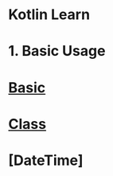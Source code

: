 # Kotlin Learn

# 1. Basic Usage

# [Basic]
# [Class]
# [DateTime]


[Basic]: https://github.com/kdps/Kotlin_Learn/blob/master/Basic.md
[Class]: https://github.com/kdps/Kotlin_Learn/blob/master/Class.md
[Class]: https://github.com/kdps/Kotlin_Learn/blob/master/DateTime.md
